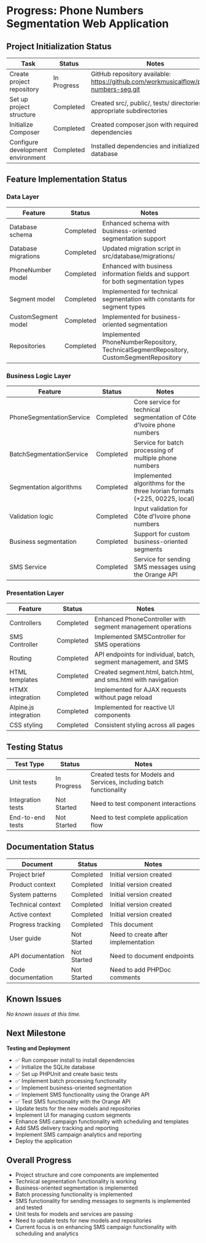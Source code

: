 # Progress: Phone Numbers Segmentation Web Application

## Project Initialization Status

| Task                              | Status      | Notes                                                                                 |
| --------------------------------- | ----------- | ------------------------------------------------------------------------------------- |
| Create project repository         | In Progress | GitHub repository available: https://github.com/workmusicalflow/phone-numbers-seg.git |
| Set up project structure          | Completed   | Created src/, public/, tests/ directories with appropriate subdirectories             |
| Initialize Composer               | Completed   | Created composer.json with required dependencies                                      |
| Configure development environment | Completed   | Installed dependencies and initialized the database                                   |

## Feature Implementation Status

### Data Layer

| Feature             | Status    | Notes                                                                                  |
| ------------------- | --------- | -------------------------------------------------------------------------------------- |
| Database schema     | Completed | Enhanced schema with business-oriented segmentation support                            |
| Database migrations | Completed | Updated migration script in src/database/migrations/                                   |
| PhoneNumber model   | Completed | Enhanced with business information fields and support for both segmentation types      |
| Segment model       | Completed | Implemented for technical segmentation with constants for segment types                |
| CustomSegment model | Completed | Implemented for business-oriented segmentation                                         |
| Repositories        | Completed | Implemented PhoneNumberRepository, TechnicalSegmentRepository, CustomSegmentRepository |

### Business Logic Layer

| Feature                  | Status    | Notes                                                                     |
| ------------------------ | --------- | ------------------------------------------------------------------------- |
| PhoneSegmentationService | Completed | Core service for technical segmentation of Côte d'Ivoire phone numbers    |
| BatchSegmentationService | Completed | Service for batch processing of multiple phone numbers                    |
| Segmentation algorithms  | Completed | Implemented algorithms for the three Ivorian formats (+225, 00225, local) |
| Validation logic         | Completed | Input validation for Côte d'Ivoire phone numbers                          |
| Business segmentation    | Completed | Support for custom business-oriented segments                             |
| SMS Service              | Completed | Service for sending SMS messages using the Orange API                     |

### Presentation Layer

| Feature               | Status    | Notes                                                            |
| --------------------- | --------- | ---------------------------------------------------------------- |
| Controllers           | Completed | Enhanced PhoneController with segment management operations      |
| SMS Controller        | Completed | Implemented SMSController for SMS operations                     |
| Routing               | Completed | API endpoints for individual, batch, segment management, and SMS |
| HTML templates        | Completed | Created segment.html, batch.html, and sms.html with navigation   |
| HTMX integration      | Completed | Implemented for AJAX requests without page reload                |
| Alpine.js integration | Completed | Implemented for reactive UI components                           |
| CSS styling           | Completed | Consistent styling across all pages                              |

## Testing Status

| Test Type         | Status      | Notes                                                                |
| ----------------- | ----------- | -------------------------------------------------------------------- |
| Unit tests        | In Progress | Created tests for Models and Services, including batch functionality |
| Integration tests | Not Started | Need to test component interactions                                  |
| End-to-end tests  | Not Started | Need to test complete application flow                               |

## Documentation Status

| Document           | Status      | Notes                               |
| ------------------ | ----------- | ----------------------------------- |
| Project brief      | Completed   | Initial version created             |
| Product context    | Completed   | Initial version created             |
| System patterns    | Completed   | Initial version created             |
| Technical context  | Completed   | Initial version created             |
| Active context     | Completed   | Initial version created             |
| Progress tracking  | Completed   | This document                       |
| User guide         | Not Started | Need to create after implementation |
| API documentation  | Not Started | Need to document endpoints          |
| Code documentation | Not Started | Need to add PHPDoc comments         |

## Known Issues

_No known issues at this time._

## Next Milestone

**Testing and Deployment**

- ✅ Run composer install to install dependencies
- ✅ Initialize the SQLite database
- ✅ Set up PHPUnit and create basic tests
- ✅ Implement batch processing functionality
- ✅ Implement business-oriented segmentation
- ✅ Implement SMS functionality using the Orange API
- ✅ Test SMS functionality with the Orange API
- Update tests for the new models and repositories
- Implement UI for managing custom segments
- Enhance SMS campaign functionality with scheduling and templates
- Add SMS delivery tracking and reporting
- Implement SMS campaign analytics and reporting
- Deploy the application

## Overall Progress

- Project structure and core components are implemented
- Technical segmentation functionality is working
- Business-oriented segmentation is implemented
- Batch processing functionality is implemented
- SMS functionality for sending messages to segments is implemented and tested
- Unit tests for models and services are passing
- Need to update tests for new models and repositories
- Current focus is on enhancing SMS campaign functionality with scheduling and analytics
